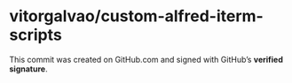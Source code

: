 # vitorgalvao/custom-alfred-iterm-scripts

 This commit was created on GitHub.com and signed with GitHub’s **verified signature**.

